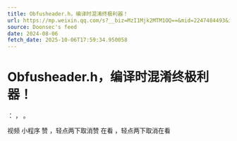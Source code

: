 ```yaml
---
title: Obfusheader.h，编译时混淆终极利器！
url: https://mp.weixin.qq.com/s?__biz=MzI1Mjk2MTM1OQ==&mid=2247484493&idx=2&sn=19af16ec4cf728e2b1d56c0e4655426c
source: Doonsec's feed
date: 2024-08-06
fetch_date: 2025-10-06T17:59:34.950058
---
```


# Obfusheader.h，编译时混淆终极利器！

：
，
。

视频
小程序
赞
，轻点两下取消赞
在看
，轻点两下取消在看